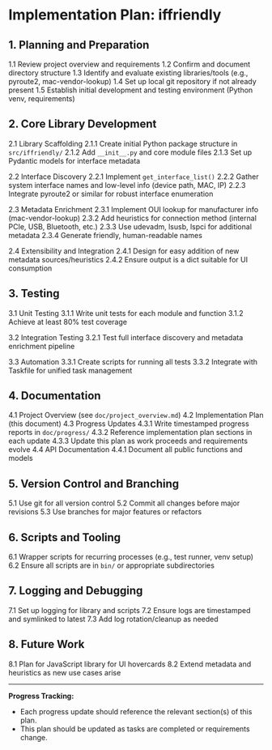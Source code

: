 # Implementation Plan: iffriendly

## 1. Planning and Preparation

1.1 Review project overview and requirements
1.2 Confirm and document directory structure
1.3 Identify and evaluate existing libraries/tools (e.g., pyroute2, mac-vendor-lookup)
1.4 Set up local git repository if not already present
1.5 Establish initial development and testing environment (Python venv, requirements)

## 2. Core Library Development

2.1 Library Scaffolding
  2.1.1 Create initial Python package structure in `src/iffriendly/`
  2.1.2 Add `__init__.py` and core module files
  2.1.3 Set up Pydantic models for interface metadata

2.2 Interface Discovery
  2.2.1 Implement `get_interface_list()`
  2.2.2 Gather system interface names and low-level info (device path, MAC, IP)
  2.2.3 Integrate pyroute2 or similar for robust interface enumeration

2.3 Metadata Enrichment
  2.3.1 Implement OUI lookup for manufacturer info (mac-vendor-lookup)
  2.3.2 Add heuristics for connection method (internal PCIe, USB, Bluetooth, etc.)
  2.3.3 Use udevadm, lsusb, lspci for additional metadata
  2.3.4 Generate friendly, human-readable names

2.4 Extensibility and Integration
  2.4.1 Design for easy addition of new metadata sources/heuristics
  2.4.2 Ensure output is a dict suitable for UI consumption

## 3. Testing

3.1 Unit Testing
  3.1.1 Write unit tests for each module and function
  3.1.2 Achieve at least 80% test coverage

3.2 Integration Testing
  3.2.1 Test full interface discovery and metadata enrichment pipeline

3.3 Automation
  3.3.1 Create scripts for running all tests
  3.3.2 Integrate with Taskfile for unified task management

## 4. Documentation

4.1 Project Overview (see `doc/project_overview.md`)
4.2 Implementation Plan (this document)
4.3 Progress Updates
  4.3.1 Write timestamped progress reports in `doc/progress/`
  4.3.2 Reference implementation plan sections in each update
  4.3.3 Update this plan as work proceeds and requirements evolve
4.4 API Documentation
  4.4.1 Document all public functions and models

## 5. Version Control and Branching

5.1 Use git for all version control
5.2 Commit all changes before major revisions
5.3 Use branches for major features or refactors

## 6. Scripts and Tooling

6.1 Wrapper scripts for recurring processes (e.g., test runner, venv setup)
6.2 Ensure all scripts are in `bin/` or appropriate subdirectories

## 7. Logging and Debugging

7.1 Set up logging for library and scripts
7.2 Ensure logs are timestamped and symlinked to latest
7.3 Add log rotation/cleanup as needed

## 8. Future Work

8.1 Plan for JavaScript library for UI hovercards
8.2 Extend metadata and heuristics as new use cases arise

---

**Progress Tracking:**
- Each progress update should reference the relevant section(s) of this plan.
- This plan should be updated as tasks are completed or requirements change. 